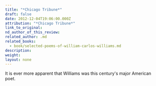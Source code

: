 ```yaml
---
title: "*Chicago Tribune*"
draft: false
date: 2012-12-04T19:06:00.000Z
attribution: "*Chicago Tribune*"
link_to_original:
nd_author_of_this_review:
related_author: .md
related_books:
  - book/selected-poems-of-william-carlos-williams.md
description:
weight:
layout: none
---
```

It is ever more apparent that Williams was this century's major American poet.

